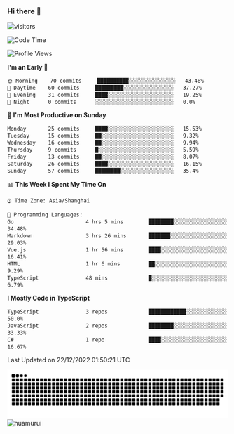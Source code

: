 ### Hi there 👋
 ![visitors](https://visitor-badge.laobi.icu/badge?page_id=huamurui)

<!-- [![知乎](https://img.shields.io/badge/dynamic/json?url=https%3A%2F%2Fapi.swo.moe%2Fstats%2Fzhihu%2Fke-ai-wu-li-de-nan-hai-zi&query=count&color=282c34&label=%E7%9F%A5%E4%B9%8E&labelColor=0084ff&logo=zhihu&logoColor=ffffff&suffix=+%E5%85%B3%E6%B3%A8&cacheSeconds=3600)](https://www.zhihu.com/people/ke-ai-wu-li-de-nan-hai-zi)
 -->


<!--START_SECTION:waka-->
![Code Time](http://img.shields.io/badge/Code%20Time-153%20hrs%2056%20mins-blue)

![Profile Views](http://img.shields.io/badge/Profile%20Views-1-blue)

**I'm an Early 🐤** 

```text
🌞 Morning    70 commits     ██████████░░░░░░░░░░░░░░░   43.48% 
🌆 Daytime    60 commits     █████████░░░░░░░░░░░░░░░░   37.27% 
🌃 Evening    31 commits     ████░░░░░░░░░░░░░░░░░░░░░   19.25% 
🌙 Night      0 commits      ░░░░░░░░░░░░░░░░░░░░░░░░░   0.0%

```
📅 **I'm Most Productive on Sunday** 

```text
Monday       25 commits     ████░░░░░░░░░░░░░░░░░░░░░   15.53% 
Tuesday      15 commits     ██░░░░░░░░░░░░░░░░░░░░░░░   9.32% 
Wednesday    16 commits     ██░░░░░░░░░░░░░░░░░░░░░░░   9.94% 
Thursday     9 commits      █░░░░░░░░░░░░░░░░░░░░░░░░   5.59% 
Friday       13 commits     ██░░░░░░░░░░░░░░░░░░░░░░░   8.07% 
Saturday     26 commits     ████░░░░░░░░░░░░░░░░░░░░░   16.15% 
Sunday       57 commits     ████████░░░░░░░░░░░░░░░░░   35.4%

```


📊 **This Week I Spent My Time On** 

```text
⌚︎ Time Zone: Asia/Shanghai

💬 Programming Languages: 
Go                       4 hrs 5 mins        ████████░░░░░░░░░░░░░░░░░   34.48% 
Markdown                 3 hrs 26 mins       ███████░░░░░░░░░░░░░░░░░░   29.03% 
Vue.js                   1 hr 56 mins        ████░░░░░░░░░░░░░░░░░░░░░   16.41% 
HTML                     1 hr 6 mins         ██░░░░░░░░░░░░░░░░░░░░░░░   9.29% 
TypeScript               48 mins             █░░░░░░░░░░░░░░░░░░░░░░░░   6.79%

```

**I Mostly Code in TypeScript** 

```text
TypeScript               3 repos             ████████████░░░░░░░░░░░░░   50.0% 
JavaScript               2 repos             ████████░░░░░░░░░░░░░░░░░   33.33% 
C#                       1 repo              ████░░░░░░░░░░░░░░░░░░░░░   16.67%

```



 Last Updated on 22/12/2022 01:50:21 UTC
<!--END_SECTION:waka-->

<!--
![知乎](https://stats.justsong.cn/api/zhihu?username=ke-ai-wu-li-de-nan-hai-zi)
![bilibili](https://stats.justsong.cn/api/bilibili/?id=144672037)
![leetcode](https://stats.justsong.cn/api/leetcode?username=yun-tai-f&cn=true)
![huamurui's Most used languages](https://github-readme-stats.vercel.app/api/top-langs?username=huamurui&show_icons=true&count_private=true&layout=compact&hide_border=true&langs_count=10)

<img align="right" src="https://github-readme-stats.vercel.app/api?username=huamurui&show_icons=true&theme=radical">

**huamurui/huamurui** is a ✨ _special_ ✨ repository because its `README.md` (this file) appears on your GitHub profile.

Here are some ideas to get you started:

- 🔭 I’m currently working on ...
- 🌱 I’m currently learning ...
- 👯 I’m looking to collaborate on ...
- 🤔 I’m looking for help with ...
- 💬 Ask me about ...
- 📫 How to reach me: ...
- 😄 Pronouns: ...
- ⚡ Fun fact: ...
-->

![huamurui](https://raw.githubusercontent.com/huamurui/huamurui/main/assets/github-contribution-grid-snake.svg)
![huamurui](https://count.getloli.com/get/@huamurui)
